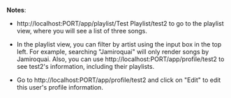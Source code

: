 **Notes**:

- http://localhost:PORT/app/playlist/Test Playlist/test2 to go to the
  playlist view, where you will see a list of three songs.

- In the playlist view, you can filter by artist using the input box in
  the top left. For example, searching "Jamiroquai" will only render songs
  by Jamiroquai. Also, you can use http://localhost:PORT/app/profile/test2
  to see test2's information, including their playlists.

- Go to http://localhost:PORT/app/profile/test2 and click on "Edit" to
  edit this user's profile information.

